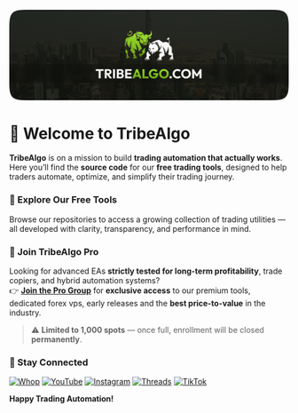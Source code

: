 ![TribeAlgo Thumbnail](thumbnail.png)

# 👋 Welcome to **TribeAlgo**

**TribeAlgo** is on a mission to build **trading automation that actually works**.  
Here you’ll find the **source code** for our **free trading tools**, designed to help traders automate, optimize, and simplify their trading journey.

### 🚀 Explore Our Free Tools

Browse our repositories to access a growing collection of trading utilities — all developed with clarity, transparency, and performance in mind.

### 💎 Join TribeAlgo Pro

Looking for advanced EAs **strictly tested for long-term profitability**, trade copiers, and hybrid automation systems?  
👉 [**Join the Pro Group**](https://tribealgo.com/pro) for **exclusive access** to our premium tools, dedicated forex vps, early releases and the **best price-to-value** in the industry.

> ⚠️ **Limited to 1,000 spots** — once full, enrollment will be closed **permanently**.

### 💬 Stay Connected

[![Whop](https://img.shields.io/badge/Whop-0A0A0A?logo=redbull)](https://tribealgo.com/whop)
[![YouTube](https://img.shields.io/badge/YouTube-0A0A0A?logo=youtube)](https://tribealgo.com/youtube)
[![Instagram](https://img.shields.io/badge/Instagram-0A0A0A?logo=instagram)](https://tribealgo.com/instagram)
[![Threads](https://img.shields.io/badge/Threads-0A0A0A?logo=threads)](https://tribealgo.com/threads)
[![TikTok](https://img.shields.io/badge/TikTok-0A0A0A?logo=tiktok)](https://tribealgo.com/tiktok)

**Happy Trading Automation!**
